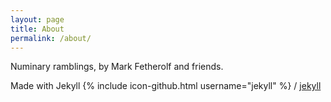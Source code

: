 ```yaml
---
layout: page
title: About
permalink: /about/
---
```


Numinary ramblings, by Mark Fetherolf and friends.

Made with Jekyll
{% include icon-github.html username="jekyll" %} /
[jekyll](https://github.com/jekyll/jekyll)

